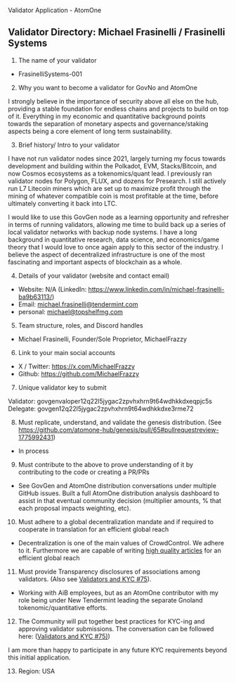 Validator Application - AtomOne

## Validator Directory: Michael Frasinelli / Frasinelli Systems

1) The name of your validator

- FrasinelliSystems-001

2) Why you want to become a validator for GovNo and AtomOne

I strongly believe in the importance of security above all else on the hub, providing a stable foundation for endless chains and projects to build on top of it. Everything in my economic and quantitative background points towards the separation of monetary aspects and governance/staking aspects being a core element of long term sustainability. 

3) Brief history/ Intro to your validator

I have not run validator nodes since 2021, largely turning my focus towards development and building within the Polkadot, EVM, Stacks/Bitcoin, and now Cosmos ecosystems as a tokenomics/quant lead. I previously ran validator nodes for Polygon, FLUX, and dozens for Presearch. I still actively run L7 Litecoin miners which are set up to maximize profit through the mining of whatever compatible coin is most profitable at the time, before ultimately converting it back into LTC.

I would like to use this GovGen node as a learning opportunity and refresher in terms of running validators, allowing me time to build back up a series of local validator networks with backup node systems. I have a long background in quantitative research, data science, and economics/game theory that I would love to once again apply to this sector of the industry. I believe the aspect of decentralized infrastructure is one of the most fascinating and important aspects of blockchain as a whole. 

4) Details of your validator (website and contact email)

  - Website: N/A (LinkedIn: https://www.linkedin.com/in/michael-frasinelli-ba9b63113/)
  - Email: michael.frasinelli@tendermint.com
  - personal:  michael@topshelfmg.com

5) Team structure, roles, and Discord handles

- Michael Frasinelli, Founder/Sole Proprietor, MichaelFrazzy

6) Link to your main social accounts

  - X / Twitter: https://x.com/MichaelFrazzy
  - Github: https://github.com/MichaelFrazzy

7) Unique validator key to submit

Validator: govgenvaloper12q22l5jygac2zpvhxhrn9t64wdhkkdxeqpjc5s
Delegate: govgen12q22l5jygac2zpvhxhrn9t64wdhkkdxe3rme72

8) Must replicate, understand, and validate the genesis distribution. (See https://github.com/atomone-hub/genesis/pull/65#pullrequestreview-1775992431)

  - In process

9) Must contribute to the above to prove understanding of it by contributing to the code or creating a PR/PRs

  - See GovGen and AtomOne distribution conversations under multiple GitHub issues. Built a full AtomOne distribution analysis dashboard to assist in that eventual community decision (multiplier amounts, % that each proposal impacts weighting, etc).

10) Must adhere to a global decentralization mandate and if required to cooperate in translation for an efficient global reach

  - Decentralization is one of the main values of CrowdControl. We adhere to it. Furthermore we are capable of writing [high quality articles](https://medium.com/coinmonks/the-ultimate-cosmos-delegation-guide-for-real-idiots-87ebc6518145) for an efficient global reach

11) Must provide Transparency disclosures of associations among validators. (Also see [Validators and KYC #75](https://github.com/atomone-hub/genesis/issues/75#issue-2034573094)).

  - Working with AiB employees, but as an AtomOne contributor with my role being under New Tendermint leading the separate Gnoland tokenomic/quantitative efforts.

12) The Community will put together best practices for KYC-ing and approving validator submissions. The conversation can be followed here: ([Validators and KYC #75)](https://github.com/atomone-hub/genesis/issues/75#issue-2034573094))

I am more than happy to participate in any future KYC requirements beyond this initial application. 

13) Region: USA
